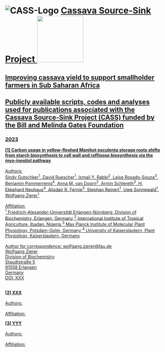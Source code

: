 # ![CASS-Logo](https://cass-research.org/wp-content/uploads/2019/05/CASS-Logo_freigestellt.png) <u>Cassava Source-Sink Project<u/> <img src="https://www.biochemie.nat.fau.de/files/2022/04/bc_logo.png" width="150" height="150"> <br/>
## Improving cassava yield to support smallholder farmers in Sub Saharan Africa<br />
## Publicly available scripts, codes and analyses used for publications associated with the Cassava Source-Sink Project (CASS) funded by the Bill and Melinda Gates Foundation

### 2023

**[1] Carbon usage in yellow-fleshed Manihot esculenta storage roots shifts from starch biosynthesis to cell wall and raffinose biosynthesis via the myo-inositol pathway**<br /><br />
Authors:<br />
Sindy Gutschker<sup>1</sup>, David Ruescher<sup>1</sup>, Ismail Y. Rabbi<sup>2</sup>, Laise Rosado-Souza<sup>3</sup>, Benjamin Pommerrenig<sup>4</sup>, Anna M. van Doorn<sup>2</sup>, Armin Schlereth<sup>3</sup>, H. Ekkehard Neuhaus<sup>4</sup>, Alisdair R. Fernie<sup>3</sup>, Stephan Reinert<sup>1</sup>, Uwe Sonnewald<sup>1</sup>, Wolfgang Zierer<sup>1</sup><br /><br />
Affiliation:<br />
<sup>1</sup> Friedrich-Alexander-Universität Erlangen-Nürnberg, Division of Biochemistry, Erlangen, Germany
<sup>2</sup> International Institute of Tropical Agriculture, Ibadan, Nigeria
<sup>3</sup> Max Planck Institute of Molecular Plant Physiology, Potsdam-Golm, Germany
<sup>4</sup> University of Kaiserslautern, Plant Physiology, Kaiserslautern, Germany<br /><br />
Author for correspondence: wolfgang.zierer@fau.de<br />
Wolfgang Zierer<br />
Division of Biochemistry<br />
Staudtstraße 5<br />
91058 Erlangen<br />
Germany<br />
DOI: XXX<br /><br />

**[2] XXX**<br /><br />
Authors:<br /><br />
Affiliation:<br />

**[3] YYY**<br /><br />
Authors:<br /><br />
Affiliation:<br />
